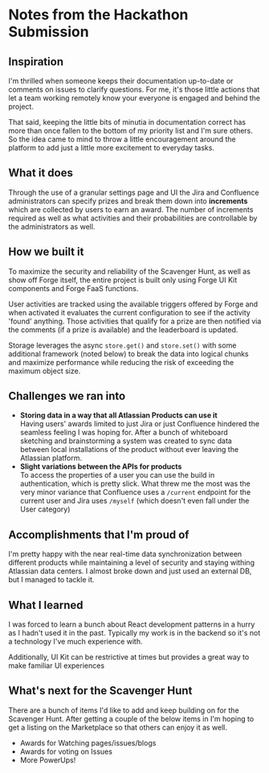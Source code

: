 # Notes from the Hackathon Submission

## Inspiration
I'm thrilled when someone keeps their documentation up-to-date or comments on issues to clarify questions.  For me, it's those little actions that let a team working remotely know your everyone is engaged and behind the project.

That said, keeping the little bits of minutia in documentation correct has more than once fallen to the bottom of my priority list and I'm sure others.  So the idea came to mind to throw a little encouragement around the platform to add just a little more excitement to everyday tasks.

## What it does
Through the use of a granular settings page and UI the Jira and Confluence administrators can specify prizes and break them down into **increments** which are collected by users to earn an award.  The number of increments required as well as what activities and their probabilities are controllable by the administrators as well.

## How we built it
To maximize the security and reliability of the Scavenger Hunt, as well as show off Forge itself, the entire project is built only using Forge UI Kit components and Forge FaaS functions.

User activities are tracked using the available triggers offered by Forge and when activated it evaluates the current configuration to see if the activity 'found' anything.  Those activities that qualify for a prize are then notified via the comments (if a prize is available) and the leaderboard is updated.

Storage leverages the async `store.get()` and `store.set()` with some additional framework (noted below) to break the data into logical chunks and maximize performance while reducing the risk of exceeding the maximum object size.

## Challenges we ran into
 - **Storing data in a way that all Atlassian Products can use it**
   <br/>Having users' awards limited to just Jira or just Confluence hindered the seamless feeling I was hoping for.  After a bunch of whiteboard sketching and brainstorming a system was created to sync data between local installations of the product without ever leaving the Atlassian platform.  
 - **Slight variations between the APIs for products**
    <br/>To access the properties of a user you can use the build in authentication, which is pretty slick.  What threw me the most was the very minor variance that Confluence uses a `/current` endpoint for the current user and Jira uses `/myself` (which doesn't even fall under the User category)

## Accomplishments that I'm proud of
I'm pretty happy with the near real-time data synchronization between different products while maintaining a level of security and staying withing Atlassian data centers.  I almost broke down and just used an external DB, but I managed to tackle it.

## What I learned
I was forced to learn a bunch about React development patterns in a hurry as I hadn't used it in the past.  Typically my work is in the backend so it's not a technology I've much experience with.

Additionally, UI Kit can be restrictive at times but provides a great way to make familiar UI experiences

## What's next for the Scavenger Hunt
There are a bunch of items I'd like to add and keep building on for the Scavenger Hunt.  After getting a couple of the below items in I'm hoping to get a listing on the Marketplace so that others can enjoy it as well.
- Awards for Watching pages/issues/blogs
- Awards for voting on Issues
- More PowerUps!
